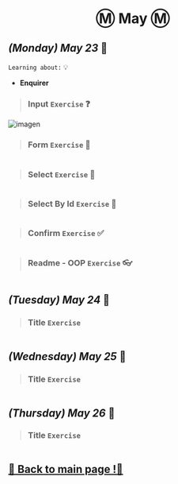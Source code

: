 <h1 align="center">Ⓜ️ May Ⓜ️</h1>

## _(Monday) May 23_ 📢

`Learning about:` 💡
* **Enquirer**

>### Input `Exercise` ❓
![imagen](https://user-images.githubusercontent.com/103008984/169948707-9d2c5475-c535-4547-99f5-02170a9f1e06.png)


>### Form `Exercise` 📌
```typescript 

```

>### Select `Exercise` 📎
```typescript 

```

>### Select By Id `Exercise` 🔢
```typescript 

```

>### Confirm `Exercise` ✅
```typescript 

```

>### Readme - OOP `Exercise` 👓
```typescript 

```

## _(Tuesday) May 24_ 📢
>### Title `Exercise`
```typescript 
```
## _(Wednesday) May 25_ 📢
>### Title `Exercise`
```typescript 
```
## _(Thursday) May 26_ 📢
>### Title `Exercise`
```typescript 
```
## [📎 Back to main page !📎](/home/readAura.md)
